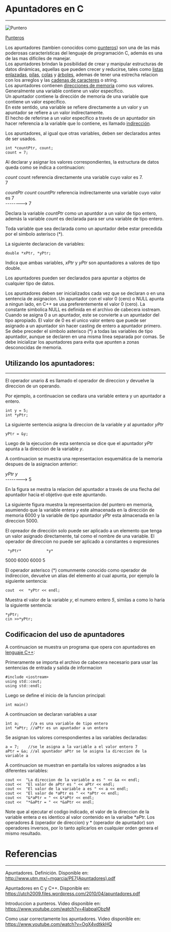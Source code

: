 # Apuntadores en C
---    
![Puntero](https://wiki.dcc.uchile.cl/cc3301/_media/puntero.png)
  
<a href="https://es.wikipedia.org/wiki/Puntero_(inform%C3%A1tica)" target="_blank">Punteros</a>

Los apuntadores (tambien conocidos como [punteros](https://es.wikipedia.org/wiki/Puntero_(inform%C3%A1tica))) son una de las más poderosas características del lenguaje de programación C, además es una de las mas difíciles de manejar.  
Los apuntadores brindan la posibilidad de crear y manipular estructuras de datos dinámicas, aquellas que pueden crecer y reducirse, tales como [listas enlazadas](https://es.wikipedia.org/wiki/Lista_enlazada), [pilas](https://es.wikipedia.org/wiki/Pila_(inform%C3%A1tica)), [colas](https://es.wikipedia.org/wiki/Cola_(inform%C3%A1tica)) y [árboles](https://es.wikipedia.org/wiki/%C3%81rbol_(inform%C3%A1tica)), ademas de tener una estrecha relacion con los arreglos y las [cadenas de caracteres](https://es.wikipedia.org/wiki/Cadena_de_caracteres) o string.  
Los apuntadores contienen [direcciones de memoria](https://es.wikipedia.org/wiki/Direcci%C3%B3n_de_memoria) como sus valores.  
Generalmente una variable contiene un valor específico.  
Un apuntador contiene la dirección de memoria de una variable que contiene un valor específico.  
En este sentido, una variable se refiere directamente a un valor y un apuntador se refiere a un valor indirectamente.  
El hecho de referirse a un valor especifico a través de un apuntador sin hacer referencia a la variable que lo contiene, es llamado [indirección](https://es.wikipedia.org/wiki/Indirecci%C3%B3n).  

Los apuntadores, al igual que otras variables, deben ser declarados antes de ser usados.  

`int *countPtr, count;`  
`count = 7;`  

Al declarar y asignar los valores correspondientes, la estructura de datos queda como se indica a continuacion:

*count*                count referencia directamente una variable cuyo valor es 7.  
  7  

*countPtr*    *count*    countPtr referencia indirectamente una variable cuyo valor es 7  
    -------->    7

Declara la variable *countPtr* como un apuntdor a un valor de tipo entero, además la variable *count* es declarada para ser una variable de tipo entero.

Toda variable que sea declarada como un apuntador debe estar precedida por el simbolo asterisco (*).

La siguiente declaracion de variables:

`double *xPtr, *yPtr;`  

Indica que ambas variables, *xPtr* y *yPtr* son apuntadores a valores de tipo double.

Los apuntadores pueden ser declarados para apuntar a objetos de cualquier tipo de datos.

Los apuntadores deben ser inicializados cada vez que se declaran o en una sentencia de asignacion.
Un apuntador con el valor 0 (cero) o NULL apunta a ningun lado, en C++ se usa preferentemente el valor 0 (cero).
La constante simbolica NULL es definida en el archivo de cabecera iostream.
Cuando se asigna 0 a un apuntador, este se convierte a un apuntador del tipo apropiado.
El valor de 0 es el unico valor entero que puede ser asignado a un apuntador sin hacer casting de entero a apuntador primero.
Se debe preceder el simbolo asterisco (*) a todas las variables de tipo apuntador, aunque se declaren en una misma linea separada por comas.
Se debe inicializar los apuntadores para evita que apunten a zonas desconocidas de memoria.

## Utilizando los apuntadores:
---

El operador unario *&* es llamado el operador de direccion y devuelve la direccion de un operando.

Por ejemplo, a continuacion se cedlara una variable entera y un apuntador a entero.

`int y = 5;`  
`int *yPtr;`  

La siguiente sentencia asigna la direccion de la variable *y* al apuntador *yPtr*

`yPtr = &y;`  

Luego de la ejecucion de esta sentencia se dice que el apuntador *yPtr* apunta a la direccion de la variable *y*.

A continuacion se muestra una representacion esquemática de la memoria despues de la asignacion anterior:

*yPtr*      *y*  
-------->    5  

En la figura se mestra la relacion del apuntador a través de una flecha del apuntador hacia el objetivo que este apuntando.

La siguiente figura muestra la representacion del puntero en memoria, asumiendo que la variable entera *y* este almacenada en la dirección de memoria 6000 y la variable de tipo apuntador *yPtr* esta almacenada en la direccion 5000.

El opreador de dirección solo puede ser aplicado a un elemento que tenga un valor asignado directamente, tal como el nombre de una variable.
El operador de direccion no puede ser aplicado a constantes o expresiones

     *yPtr*           *y*
5000  6000       6000  5

El operador asterisco (*) comunmente conocido como operador de indireccion, devuelve un alias del elemento al cual apunta, por ejemplo la siguiente sentencia:

`cout  <<  *yPtr << endl;`  

Muestra el valor de la variable *y*, el numero entero *5*, similas a como lo haria la siguiente sentencia:

`*yPtr;`  
`cin >>*yPtr;`  

## Codificacion del uso de apuntadores

A continuacion se muestra un programa que opera con apuntadores en [lenguaje C++](https://es.wikipedia.org/wiki/C%2B%2B):

Primeramente se importa el archivo de cabecera necesario para usar las sentencias de entrada y salida de informacion

`#include <iostream>`  
`using std::cout;`  
`using std::endl;`  

Luego se define el inicio de la funcion principal:

`int main()`  

A continuacion se declaran variables a usar

`ìnt a;     //a es una variable de tipo entero`  
`int *aPtr; //aPtr es un apuntador a un entero`  

Se asignan los valores correspondientes a las variables declaradas:

`a = 7;    //se le asigna a la variable a el valor entero 7`  
`aPtr = &a; //al apuntador aPtr se le asigna la direccion de la variable a`  

A continuacion se muestran en pantalla los valores asignados a las diferentes variables:

`cout <<  "La direccion de la variable a es " << &a << endl;`  
`cout <<  "El valor de aPtr es " << aPtr << endl;`  
`cout <<  "El valor de la variable a es " << a << endl;`  
`cout <<  "El valor de *aPtr es " << *aPtr << endl;`  
`cout <<  "&*aPtr = " << &*aPtr << endl;`  
`cout <<  "*&aPtr = " << *&aPtr << endl;`  

Note que al ejecutar el codigo indicado, el valor de la direccion de la variable entera *a* es identico al valor contenido en la varialbe *aPtr.
Los operadores *&* (operador de direccion) y * (operador de apuntador) son operadores inversos, por lo tanto aplicarlos en cualquier orden genera el mismo resultado.

# Referencias
---  

Apuntadores. Definición. Disponible en:  
http://www.utm.mx/~mgarcia/PE7(Apuntadores).pdf

Apuntadores en C y C++. Disponible en:  
https://utch2009.files.wordpress.com/2010/04/apuntadores.pdf

Introduccion a punteros. Video disponible en:  
https://www.youtube.com/watch?v=4IabpaIObzM

Como usar correctamente los apuntadores. Video disponible en:  
https://www.youtube.com/watch?v=OgX4vdtkkHQ
